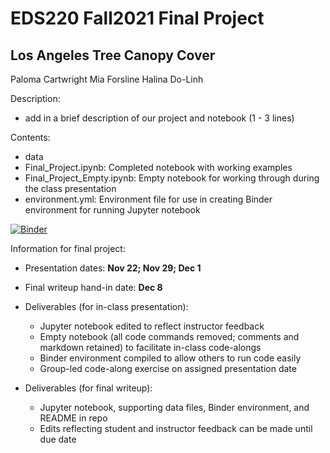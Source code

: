 # EDS220 Fall2021 Final Project 

## Los Angeles Tree Canopy Cover 

Paloma Cartwright 
Mia Forsline
Halina Do-Linh 

Description: 
- add in a brief description of our project and notebook (1 - 3 lines)

Contents:
- data 
- Final_Project.ipynb: Completed notebook with working examples 
- Final_Project_Empty.ipynb: Empty notebook for working through during the class presentation 
- environment.yml: Environment file for use in creating Binder environment for running Jupyter notebook

[![Binder](https://mybinder.org/badge_logo.svg)](https://mybinder.org/v2/gh/la-tree/notebook/HEAD)

Information for final project:
- Presentation dates: **Nov 22; Nov 29; Dec 1**
- Final writeup hand-in date: **Dec 8**
- Deliverables (for in-class presentation):
  - Jupyter notebook edited to reflect instructor feedback
  - Empty notebook (all code commands removed; comments and markdown retained) to facilitate in-class code-alongs
  - Binder environment compiled to allow others to run code easily
  - Group-led code-along exercise on assigned presentation date

- Deliverables (for final writeup):
  - Jupyter notebook, supporting data files, Binder environment, and README in repo
  - Edits reflecting student and instructor feedback can be made until due date
